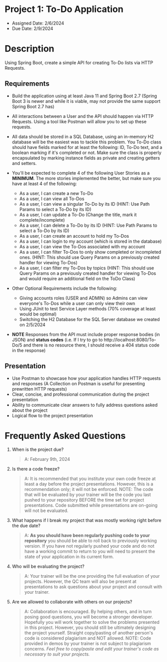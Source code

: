 # Project 1: To-Do Application

* Assigned Date: 2/6/2024
* Due Date: 2/9/2024

# Description

Using Spring Boot, create a simple API for creating To-Do lists via HTTP Requests.

## Requirements
- Build the application using at least Java 11 and Spring Boot 2.7 (Spring Boot 3 is newer and while it is viable, may not provide the same support Spring Boot 2.7 has)

- All interactions between a User and the API should happen via HTTP Requests. Using a tool like Postman will allow you to set up these requests.

- All data should be stored in a SQL Database, using an in-memory H2 database will be the easiest was to tackle this problem. You To-Do class should have fields marked for at least the following: ID, To-Do text, and a boolean marking if it's completed or not. Make sure the class is properly encapsulated by marking instance fields as private and creating getters and setters.

- You'll be expected to complete 4 of the following User Stories as a **MINIMUM**. The more stories implemented the better, but make sure you have at least 4 of the following:

    - As a user, I can create a new To-Do
    - As a user, I can view all To-Dos
    - As a user, I can view a singular To-Do by its ID (HINT: Use Path Params to select a To-Do by its ID)
    - As a user, I can update a To-Do (Change the title, mark it complete/incomplete)
    - As a user, I can delete a To-Do by its ID (HINT: Use Path Params to select a To-Do by its ID)
    - As a user, I can create an account to hold my To-Dos
    - As a user, I can login to my account (which is stored in the database)
    - As a user, I can view the To-Dos associated with my account
    - As a user, I can filter To-Dos to only show completed or incompleted ones. (HINT: This should use Query Params on a previously created handler for viewing To-Dos)
    - As a user, I can filter my To-Dos by topics (HINT: This should use Query Params on a previously created handler for viewing To-Dos and would require an additional field on the ToDo Class)

- Other Optional Requirements include the following:
    - Giving accounts roles (USER and ADMIN) so Admins can view everyone's To-Dos while a user can only view their own
    - Using JUnit to test Service Layer methods (70% coverage at least would be optimal)
    - Switching the H2 Database for the SQL Server database we created on 2/5/2024

- **NOTE** Responses from the API must include proper response bodies (in JSON) and **status codes** (i.e. If I try to go to http://localhost:8080/To-Do/5 and there is no resource there, I should receive a 404 status code in the response)

## Presentation
- Use Postman to showcase how your application handles HTTP requests and responses (A Collection on Postman is useful for presenting prewritten HTTP requests)
- Clear, concise, and professional communication during the project presentation
- Ability to communicate clear answers to fully address questions asked about the project
- Logical flow to the project presentation

# Frequently Asked Questions
1. When is the project due? 
    >A: February 9th, 2024 
2. Is there a code freeze? 
    >A: It is recommended that you institute your own code freeze at least a day before the project presentations. However, this is a recommendation only; it will not be enforced. NOTE: The code that will be evaluated by your trainer will be the code you last pushed to your repository BEFORE the time set for project presentations. Code submitted while presentations are on-going will not be evaluated. 
3. What happens if I break my project that was mostly working right before the due date? 
    >A: **As you should have been regularly pushing code to your repository** you should be able to roll back to previously working version. If you have not regularly pushed your code and do not have a working commit to return to you will need to present the state of your application in its current form. 
4. Who will be evaluating the project? 
    >A: Your trainer will be the one providing the full evaluation of your projects. However, the QC team will also be present at presentations to ask questions about your project and consult with your trainer. 
5. Are we allowed to collaborate with others on our projects? 
    >A: Collaboration is encouraged. By helping others, and in turn posing good questions, you will become a stronger developer. Hopefully you will work together to solve the problems presented in this project.  However, you should still be ultimately designing the project yourself. Straight copy/pasting of another person's code is considered plagiarism and NOT allowed. NOTE: Code provided in demos by your trainer is not subject to plagiarism concerns. *Feel free to copy/paste and edit your trainer's code as necessary to suit your projects.*
